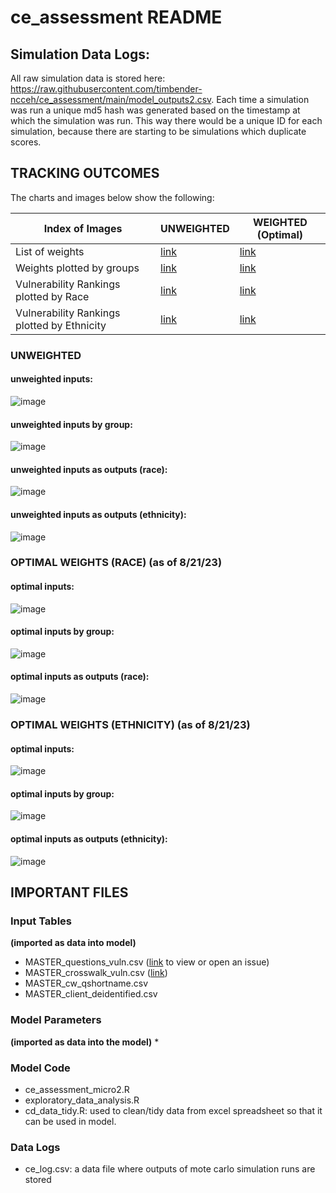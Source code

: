 # ce_assessment README
## Simulation Data Logs:
All raw simulation data is stored here: https://raw.githubusercontent.com/timbender-ncceh/ce_assessment/main/model_outputs2.csv.  Each time a simulation was run a unique md5 hash was generated based on the timestamp at which the simulation was run.  This way there would be a unique ID for each simulation, because there are starting to be simulations which duplicate scores.  

## TRACKING OUTCOMES
The charts and images below show the following: 

| Index of Images | UNWEIGHTED | WEIGHTED (Optimal) | 
|---|---|---|
| List of weights| [link](https://github.com/timbender-ncceh/ce_assessment/blob/main/README.md#unweighted-inputs) | [link](https://github.com/timbender-ncceh/ce_assessment/blob/main/README.md#optimal-inputs) |
| Weights plotted by groups| [link](https://github.com/timbender-ncceh/ce_assessment/blob/main/README.md#unweighted-inputs-by-group) |[link](https://github.com/timbender-ncceh/ce_assessment/blob/main/README.md#optimal-inputs-by-group)|
| Vulnerability Rankings plotted by Race| [link](https://github.com/timbender-ncceh/ce_assessment/blob/main/README.md#unweighted-inputs-as-outputs-race) | [link](https://github.com/timbender-ncceh/ce_assessment/blob/main/README.md#optimal-inputs-as-outputs-race) |
| Vulnerability Rankings plotted by Ethnicity| [link](https://github.com/timbender-ncceh/ce_assessment/blob/main/README.md#unweighted-inputs-as-outputs-ethnicity) | [link](https://github.com/timbender-ncceh/ce_assessment/blob/main/README.md#optimal-inputs-as-outputs-ethnicity) |


### UNWEIGHTED
#### unweighted inputs:
![image](https://github.com/timbender-ncceh/ce_assessment/assets/105810134/b70a00cc-5333-455c-9450-747b9c180a9f)
#### unweighted inputs by group:
![image](https://github.com/timbender-ncceh/ce_assessment/assets/105810134/cf727c49-b650-474c-84b0-fc0433bf2919)
#### unweighted inputs as outputs (race):
![image](https://github.com/timbender-ncceh/ce_assessment/assets/105810134/7c7c0713-a72d-4127-8956-0c68a67e61a6)
#### unweighted inputs as outputs (ethnicity): 
![image](https://github.com/timbender-ncceh/ce_assessment/assets/105810134/93d96c78-3119-4d21-9924-dcedbe1d77cd)

### OPTIMAL WEIGHTS (RACE) (as of 8/21/23)
#### optimal inputs:
![image](https://github.com/timbender-ncceh/ce_assessment/assets/105810134/ccc2665a-a7ad-43f4-bb51-c8dc4f679627)
#### optimal inputs by group:
![image](https://github.com/timbender-ncceh/ce_assessment/assets/105810134/1c8b648d-7f1b-41f2-b767-2bf865343df7)
#### optimal inputs as outputs (race):
![image](https://github.com/timbender-ncceh/ce_assessment/assets/105810134/5211eaa6-d314-487a-86d5-21963014c130)

### OPTIMAL WEIGHTS (ETHNICITY) (as of 8/21/23)
#### optimal inputs: 
![image](https://github.com/timbender-ncceh/ce_assessment/assets/105810134/ccc2665a-a7ad-43f4-bb51-c8dc4f679627)
#### optimal inputs by group:
![image](https://github.com/timbender-ncceh/ce_assessment/assets/105810134/bc3bd728-bd61-4b81-a3b6-42873adf431d)
#### optimal inputs as outputs (ethnicity):
![image](https://github.com/timbender-ncceh/ce_assessment/assets/105810134/2e7cb28a-1e13-4285-8e6f-63c3ed2cf2f5)




## IMPORTANT FILES
### Input Tables 
**(imported as data into model)**
* MASTER_questions_vuln.csv ([link](https://github.com/timbender-ncceh/ce_assessment/blob/main/MASTER_questions_vuln.csv) to view or open an issue)
* MASTER_crosswalk_vuln.csv ([link](https://github.com/timbender-ncceh/ce_assessment/blob/main/MASTER_crosswalk_vuln.csv))
* MASTER_cw_qshortname.csv
* MASTER_client_deidentified.csv
### Model Parameters
**(imported as data into the model)**
* 
### Model Code
* ce_assessment_micro2.R
* exploratory_data_analysis.R
* cd_data_tidy.R: used to clean/tidy data from excel spreadsheet so that it can be used in model.  
### Data Logs
* ce_log.csv: a data file where outputs of mote carlo simulation runs are stored

